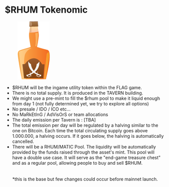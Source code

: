 # $RHUM Tokenomic



<figure><img src="../.gitbook/assets/flag rhum (1).png" alt=""><figcaption></figcaption></figure>

* $RHUM will be the ingame utility token within the FLAG game.&#x20;
* There is no total supply. It is produced in the TAVERN building.&#x20;
* We might use a pre-mint to fill the $rhum pool to make it liquid enough from day 1 (not fully determined yet, we try to explore all options)
* No presale / IDO / ICO etc...&#x20;
* No MaRkEtInG / AdVisOrS or team allocations
* The daily emission per Tavern is : \[TBA]
* The total emission per day will be regulated by a halving similar to the one on Bitcoin. Each time the total circulating supply goes above 1.000.000, a halving occurs. If it goes below, the halving is automatically cancelled.&#x20;
* There will be a RHUM/MATIC Pool. The liquidity will be automatically provided by the funds raised through the asset's mint. This pool will have a double use case. It will serve as the "end-game treasure chest"  and as a regular pool, allowing people to buy and sell $RHUM.\
  \
  \
  \*this is the base but few changes could occur before mainnet launch.&#x20;

